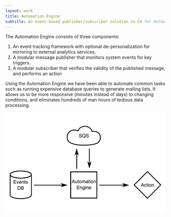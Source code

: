 ```yaml
---
layout: work
title: Automation Engine
subtitle: An event-based publisher/subscriber solution in C# for dotnet core
---
```


The Automation Engine consists of three components:

1. An event tracking framework with optional de-personalization for mirroring
   to external analytics services.
2. A modular message publisher that monitors system events for key triggers.
3. A modular subscriber that verifies the validity of the published message,
   and performs an action

Using the Automation Engine we have been able to automate common tasks such as
running expensive database queries to generate mailing lists. It allows us to
be more responsive (minutes instead of days) to changing conditions, and
eliminates hundreds of man hours of tedious data processing.

![Automation Engine data flowchart](../static/img/ae.png)

